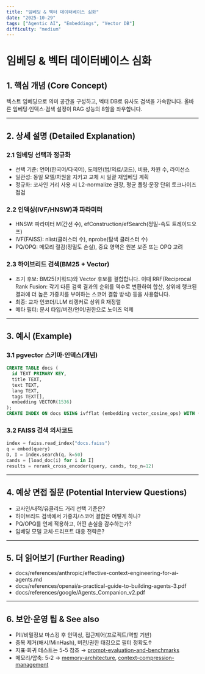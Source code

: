 ```yaml
---
title: "임베딩 & 벡터 데이터베이스 심화"
date: "2025-10-29"
tags: ["Agentic AI", "Embeddings", "Vector DB"]
difficulty: "medium"
---
```


# 임베딩 & 벡터 데이터베이스 심화

## 1. 핵심 개념 (Core Concept)

텍스트 임베딩으로 의미 공간을 구성하고, 벡터 DB로 유사도 검색을 가속합니다. 올바른 임베딩·인덱스·검색 설정이 RAG 성능의 8할을 좌우합니다.

---

## 2. 상세 설명 (Detailed Explanation)

### 2.1 임베딩 선택과 정규화
- 선택 기준: 언어(한국어/다국어), 도메인(법/의료/코드), 비용, 차원 수, 라이선스
- 일관성: 동일 모델/차원을 지키고 교체 시 일괄 재임베딩 계획
- 정규화: 코사인 거리 사용 시 L2-normalize 권장, 평균 풀링·문장 단위 토크나이즈 점검

### 2.2 인덱싱(IVF/HNSW)과 파라미터
- HNSW: 파라미터 M(간선 수), efConstruction/efSearch(정밀-속도 트레이드오프)
- IVF(FAISS): nlist(클러스터 수), nprobe(탐색 클러스터 수)
- PQ/OPQ: 메모리 절감(정밀도 손실), 중요 영역은 원본 보존 또는 OPQ 고려

### 2.3 하이브리드 검색(BM25 + Vector)
- 초기 후보: BM25(키워드)와 Vector 후보를 결합합니다. 이때 RRF(Reciprocal Rank Fusion: 각기 다른 검색 결과의 순위를 역수로 변환하여 합산, 상위에 랭크된 결과에 더 높은 가중치를 부여하는 스코어 결합 방식) 등을 사용합니다.
- 최종: 교차 인코더/LLM 리랭커로 상위 R 재정렬
- 메타 필터: 문서 타입/버전/언어/권한으로 노이즈 억제

---

## 3. 예시 (Example)

### 3.1 pgvector 스키마·인덱스(개념)
```sql
CREATE TABLE docs (
  id TEXT PRIMARY KEY,
  title TEXT,
  text TEXT,
  lang TEXT,
  tags TEXT[],
  embedding VECTOR(1536)
);
CREATE INDEX ON docs USING ivfflat (embedding vector_cosine_ops) WITH (lists = 500);
```

### 3.2 FAISS 검색 의사코드
```python
index = faiss.read_index("docs.faiss")
q = embed(query)
D, I = index.search(q, k=50)
cands = [load_doc(i) for i in I]
results = rerank_cross_encoder(query, cands, top_n=12)
```

---

## 4. 예상 면접 질문 (Potential Interview Questions)

- 코사인/내적/유클리드 거리 선택 기준은?
- 하이브리드 검색에서 가중치/스코어 결합은 어떻게 하나?
- PQ/OPQ를 언제 적용하고, 어떤 손실을 감수하는가?
- 임베딩 모델 교체·드리프트 대응 전략은?

---

## 5. 더 읽어보기 (Further Reading)

- docs/references/anthropic/effective-context-engineering-for-ai-agents.md
- docs/references/openai/a-practical-guide-to-building-agents-3.pdf
- docs/references/google/Agents_Companion_v2.pdf

---

## 6. 보안·운영 팁 & See also

- PII/비밀정보 마스킹 후 인덱싱, 접근제어(프로젝트/역할 기반)
- 중복 제거(해시/MinHash), 버전/권한 태깅으로 필터 정확도↑
- 지표·회귀 테스트는 5-5 참조 → [prompt-evaluation-and-benchmarks](../5-5-프롬프트-엔지니어링-and-평가/prompt-evaluation-and-benchmarks.md)
- 메모리/압축: 5-2 → [memory-architecture](../5-2-메모리-and-컨텍스트-관리/memory-architecture.md), [context-compression-management](../5-2-메모리-and-컨텍스트-관리/context-compression-management.md)
